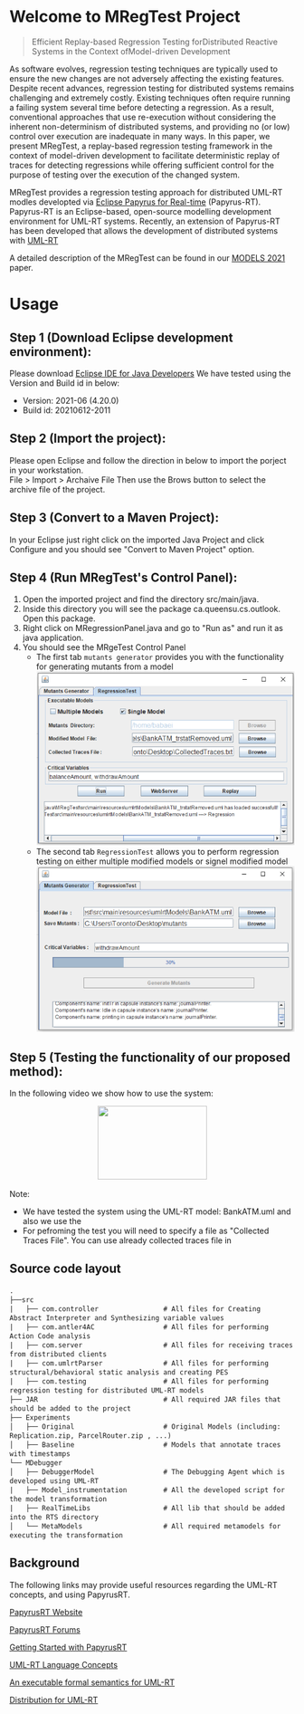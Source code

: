 # Welcome to MRegTest Project  
> Efficient Replay-based Regression Testing forDistributed Reactive Systems in the Context ofModel-driven Development

As software evolves, regression testing techniques are typically used to ensure the new changes are not adversely affecting the existing features. Despite recent advances, regression testing for distributed systems remains challenging and extremely costly. Existing techniques often require running a failing system several time before detecting a regression. As a result, conventional approaches that use re-execution without considering the inherent non-determinism of distributed systems, and providing no (or low) control over execution are inadequate in many ways. In this paper, we present MRegTest, a replay-based regression testing framework in the context of model-driven development to facilitate deterministic replay of traces for detecting regressions while offering sufficient control for the purpose of testing over the execution of the changed system.

MRegTest provides a regression testing approach for distributed UML-RT modles developted via [Eclipse Papyrus for Real-time](https://eclipse.org/papyrus-rt/) (Papyrus-RT). Papyrus-RT is an Eclipse-based, open-source modelling development environment for UML-RT systems. Recently, an extension of Papyrus-RT has been developed that allows the development of distributed systems with [UML-RT](https://github.com/kjahed/papyrusrt-distribution)


A detailed description of the MRegTest can be found in our [MODELS 2021](https://github.com/MajidGitHubRepos/MRegTest/blob/main/MRegTest_technicalPaper.pdf) paper.


# Usage

## Step 1 (Download Eclipse development environment):
Please download [Eclipse IDE for Java Developers](https://www.eclipse.org/downloads/packages/release/2021-06/r/eclipse-ide-java-developers)
We have tested using the Version and Build id in below: 
- Version: 2021-06 (4.20.0)
- Build id: 20210612-2011

## Step 2 (Import the project):
Please open Eclipse and follow the direction in below to import the porject in your workstation.  
File > Import > Archaive File 
Then use the Brows button to select the archive file of the project.

## Step 3 (Convert to a Maven Project):
In your Eclipse just right click on the imported Java Project and click Configure and you should see "Convert to Maven Project" option.

## Step 4 (Run MRegTest's Control Panel):
1. Open the imported project and find the directory src/main/java. 
2. Inside this directory you will see the package ca.queensu.cs.outlook. Open this package.
3. Right click on MRegressionPanel.java and go to "Run as" and run it as java application. 
4. You should see the MRgeTest Control Panel
    - The first tab ```mutants generator``` provides you with the functionality for generating mutants from a model
    ![alt text](https://github.com/MajidGitHubRepos/MRegTest/blob/main/src/main/resources/RegressionTesting.png)
    - The second tab ```RegressionTest``` allows you to perform regression testing on either multiple modified models or signel modified model
    ![alt text](https://github.com/MajidGitHubRepos/MRegTest/blob/main/src/main/resources/mutantsgenerator.png)


## Step 5 (Testing the functionality of our proposed method):
In the following video we show how to use the system:

[<p style="text-align:center;"><img src="https://i.ibb.co/nbM8rL6/You-Tube-icon.png" width="193" height="130"></p>](https://youtu.be/1PXjmKgadQI)

Note:
- We have tested the system using the UML-RT model: BankATM.uml and also we use the 
- For pefroming the test you will need to specify a file as "Collected Traces File". You can use already collected traces file in 

## Source code layout
    .
    ├──src
    |   ├── com.controller                # All files for Creating Abstract Interpreter and Synthesizing variable values
    |   ├── com.antler4AC                 # All files for performing Action Code analysis  
    |   ├── com.server                    # All files for receiving traces from distributed clients
    |   ├── com.umlrtParser               # All files for performing structural/behavioral static analysis and creating PES
    |   ├── com.testing                   # All files for performing regression testing for distributed UML-RT models
    ├── JAR                               # All required JAR files that should be added to the project 
    ├── Experiments                   
    │   ├── Original                      # Original Models (including: Replication.zip, ParcelRouter.zip , ...)
    │   ├── Baseline                      # Models that annotate traces with timestamps
    └── MDebugger                     
    │   ├── DebuggerModel                 # The Debugging Agent which is developed using UML-RT  
    |   ├── Model_instrumentation         # All the developed script for the model transformation 
    |   ├── RealTimeLibs                  # All lib that should be added into the RTS directory
    │   └── MetaModels                    # All required metamodels for executing the transformation
    

## Background

The following links may provide useful resources regarding the UML-RT concepts, and using PapyrusRT.

[PapyrusRT Website](https://eclipse.org/papyrus-rt/)

[PapyrusRT Forums](https://www.eclipse.org/forums/index.php/f/314/)

[Getting Started with PapyrusRT](https://wiki.eclipse.org/Papyrus-RT/User/User_Guide/Getting_Started)

[UML-RT Language Concepts](https://pdfs.semanticscholar.org/7fae/fac63155a404e431c97201f89fc8c37a7d62.pdf)

[An executable formal semantics for UML-RT](https://link.springer.com/article/10.1007/s10270-014-0399-z)

[Distribution for UML-RT](https://github.com/kjahed/papyrusrt-distribution)
